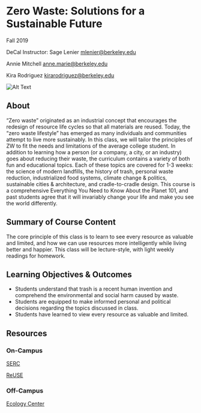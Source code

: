 # **Zero Waste: Solutions for a Sustainable Future**
Fall 2019 

DeCal Instructor: Sage Lenier 
mlenier@berkeley.edu

Annie Mitchell
anne.marie@berkeley.edu  

Kira Rodriguez
kirarodriguez@berkeley.edu

![Alt Text](https://i0.wp.com/www.dailycal.org/assets/uploads/2018/10/waste_danielacervantes_file-900x580.jpg)

## About
“Zero waste” originated as an industrial concept that encourages the redesign of resource life cycles so that all materials are reused. Today, the “zero waste lifestyle” has emerged as many individuals and communities attempt to live more sustainably. In this class, we will tailor the principles of ZW to fit the needs and limitations of the average college student. In addition to learning how a person (or a company, a city, or an industry) goes about reducing their waste, the curriculum contains a variety of both fun and educational topics. Each of these topics are covered for 1-3 weeks: the science of modern landfills, the history of trash, personal waste reduction, industrialized food systems, climate change & politics, sustainable cities & architecture, and cradle-to-cradle design. This course is a comprehensive Everything You Need to Know About the Planet 101, and past students agree that it will invariably change your life and make you see the world differently.

## Summary of Course Content
The core principle of this class is to learn to see every resource as valuable and limited, and how we can use resources more intelligently while living better and happier. This class will be lecture-style, with light weekly readings for homework.

## Learning Objectives & Outcomes
- Students understand that trash is a recent human invention and comprehend the environmental and social harm caused by waste.
- Students are equipped to make informed personal and 
political decisions regarding the topics discussed in class.
- Students have learned to view every resource as valuable and limited.





## Resources
### **On-Campus**
[SERC](https://serc.berkeley.edu/)

[ReUSE](https://reuse.berkeley.edu/)

### **Off-Campus**
[Ecology Center](https://ecologycenter.org/)
